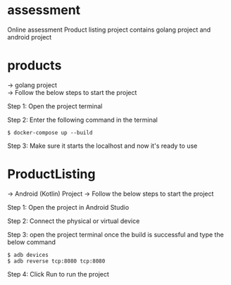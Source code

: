 # assessment
Online assessment  Product listing project contains golang project and android project

# products
-> golang project  
-> Follow the below steps to start the project

Step 1:
 Open the project terminal
 
Step 2:
 Enter the following command in the terminal

    $ docker-compose up --build
 
Step 3: 
 Make sure it starts the localhost and now it's ready to use
 
 
# ProductListing
 -> Android (Kotlin) Project
 -> Follow the below steps to start the project
 
Step 1: 
    Open the project in Android Studio
    
Step 2:
    Connect the physical or virtual device
    
Step 3:
    open the project terminal once the build is successful and type the below command
    
    $ adb devices
    $ adb reverse tcp:8080 tcp:8080
    
Step 4:
    Click Run to run the project 
 
 
